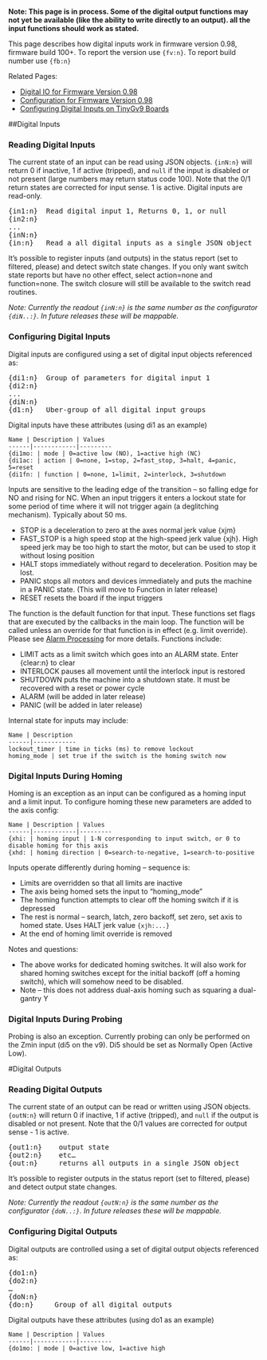 **Note: This page is in process. Some of the digital output functions may not yet be available (like the ability to write directly to an output). all the input functions should work as stated.**

This page describes how digital inputs work in firmware version 0.98, firmware build 100+. To report the version use `{fv:n}`. To report build number use `{fb:n}`

Related Pages:
- [Digital IO for Firmware Version 0.98](Digital-IO-0.98)
- [Configuration for Firmware Version 0.98](Configuration-for-Firmware-Version-0.98)
- [Configuring Digital Inputs on TinyGv9 Boards](TinyGv9-Page)

##Digital Inputs
### Reading Digital Inputs
The current state of an input can be read using JSON objects. `{inN:n}` will return 0 if inactive, 1 if active (tripped), and `null` if the input is disabled or not present (large numbers may return status code 100). Note that the 0/1 return states are corrected for input sense. 1 is active. Digital inputs are read-only.
<pre>
{in1:n}  Read digital input 1, Returns 0, 1, or null
{in2:n}
...
{inN:n}
{in:n}   Read a all digital inputs as a single JSON object
</pre>

It’s possible to register inputs (and outputs) in the status report (set to filtered, please) and detect switch state changes. If you only want switch state reports but have no other effect, select action=none and function=none. The switch closure will still be available to the switch read routines.

_Note: Currently the readout `{inN:n}` is the same number as the configurator `{diN..:}`. In future releases these will be mappable._

### Configuring Digital Inputs
Digital inputs are configured using a set of digital input objects referenced as:
<pre>
{di1:n}  Group of parameters for digital input 1
{di2:n}
...
{diN:n}
{d1:n}   Uber-group of all digital input groups
</pre>

Digital inputs have these attributes (using di1 as an example)

	Name | Description | Values
	------|------------|---------
	{di1mo: | mode | 0=active low (NO), 1=active high (NC)
	{di1ac: | action | 0=none, 1=stop, 2=fast_stop, 3=halt, 4=panic, 5=reset
	{di1fn: | function | 0=none, 1=limit, 2=interlock, 3=shutdown

Inputs are sensitive to the leading edge of the transition – so falling edge for NO and rising for NC. When an input triggers it enters a lockout state for some period of time where it will not trigger again (a deglitching mechanism). Typically about 50 ms.

- STOP is a deceleration to zero at the axes normal jerk value {xjm}
- FAST_STOP is a high speed stop at the high-speed jerk value {xjh}. High speed jerk may be too high to start the motor, but can be used to stop it without losing position
- HALT stops immediately without regard to deceleration. Position may be lost.
- PANIC stops all motors and devices immediately and puts the machine in a PANIC state. (This will move to Function in later release)
- RESET resets the board if the input triggers

The function is the default function for that input. These functions set flags that are executed by the callbacks in the main loop. The function will be called unless an override for that function is in effect (e.g. limit override). Please see [Alarm Processing](Alarm-Processing) for more details. Functions include:

- LIMIT acts as a limit switch which goes into an ALARM state. Enter {clear:n} to clear
- INTERLOCK pauses all movement until the interlock input is restored
- SHUTDOWN puts the machine into a shutdown state. It must be recovered with a reset or power cycle
- ALARM (will be added in later release)
- PANIC (will be added in later release)

Internal state for inputs may include:

	Name | Description 
	------|------------
	lockout_timer | time in ticks (ms) to remove lockout
	homing_mode | set true if the switch is the homing switch now

### Digital Inputs During Homing
Homing is an exception as an input can be configured as a homing input and a limit input. To configure homing these new parameters are added to the axis config:

	Name | Description | Values
	------|------------|---------
	{xhi: | homing input | 1-N corresponding to input switch, or 0 to disable homing for this axis
	{xhd: | homing direction | 0=search-to-negative, 1=search-to-positive

Inputs operate differently during homing – sequence is:
- Limits are overridden so that all limits are inactive
- The axis being homed sets the input to “homing_mode”
- The homing function attempts to clear off the homing switch if it is depressed
- The rest is normal – search, latch, zero backoff, set zero, set axis to homed state. Uses HALT jerk value `{xjh:...}`
- At the end of homing limit override is removed

Notes and questions:
- The above works for dedicated homing switches. It will also work for shared homing switches except for the initial backoff (off a homing switch), which will somehow need to be disabled.
- Note – this does not address dual-axis homing such as squaring a dual-gantry Y

### Digital Inputs During Probing
Probing is also an exception. Currently probing can only be performed on the Zmin input (di5 on the v9). Di5 should be set as Normally Open (Active Low).

#Digital Outputs
### Reading Digital Outputs
The current state of an output can be read or written using JSON objects. `{outN:n}` will return 0 if inactive, 1 if active (tripped), and `null` if the output is disabled or not present. Note that the 0/1 values are corrected for output sense - 1 is active.

<pre>
{out1:n}	output state
{out2:n}	etc…
{out:n}		returns all outputs in a single JSON object
</pre>

It’s possible to register outputs in the status report (set to filtered, please) and detect output state changes.

_Note: Currently the readout `{outN:n}` is the same number as the configurator `{doN..:}`. In future releases these will be mappable._

### Configuring Digital Outputs
Digital outputs are controlled using a set of digital output objects referenced as:
<pre>
{do1:n}
{do2:n}
…
{doN:n}
{do:n}     Group of all digital outputs
</pre>

Digital outputs have these attributes (using do1 as an example)

	Name | Description | Values
	------|------------|---------
	{do1mo: | mode | 0=active low, 1=active high

